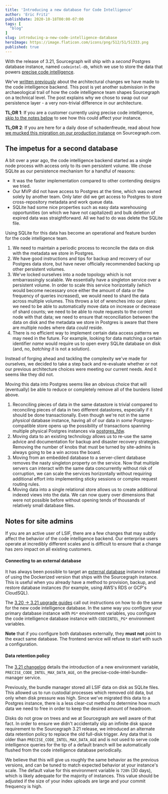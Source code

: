 ```yaml
---
title: 'Introducing a new database for Code Intelligence'
author: 'Eric Fritz'
publishDate: 2020-10-18T00:00-07:00
tags: [
  "blog"
]
slug: introducing-a-new-code-intelligence-database
heroImage: https://image.flaticon.com/icons/png/512/51/51333.png
published: true
---
```


With the release of 3.21, Sourcegraph will ship with a _second_ Postgres database instance, named `codeintel-db`, which we use to store the data that powers [precise code intelligence](https://docs.sourcegraph.com/code_intelligence/explanations/precise_code_intelligence).

We've [written previously](https://about.sourcegraph.com/blog/evolution-of-the-precise-code-intel-backend/) about the architectural changes we have made to the code intelligence backend. This post is yet another submission in the archaeological trail of how the code intelligence team shapes Sourcegraph on a technical level. The post explains why we chose to swap out our persistence layer - a very non-trivial difference in our architecture.

**TL;DR 1**: If you are a customer currently using precise code intelligence, [skip to the notes below](#notes-for-site-admins) to see how this could affect your instance.

**TL;DR 2**: If you are here for a daily dose of schadenfreude, read about how [we mucked this migration on our production instance](https://eric-fritz.com/articles/migrating-to-postgres/) on Sourcegraph.com.

## The impetus for a second database

A bit over a year ago, the code intelligence backend started as a single node process with access only to its own persistent volume. We chose SQLite as our persistence mechanism for a handful of reasons:

- It was the faster implementation compared to other contending designs we tried.
- Our MVP did not have access to Postgres at the time, which was owned solely by another team. Only later did we get access to Postgres to store cross-repository metadata and work queue data.
- SQLite had some nice properties such as easy data warehousing opportunities (on which we have not capitalized) and bulk deletion of expired data was straightforward. All we had to do was delete the SQLite file.

Using SQLite for this data has become an operational and feature burden for the code intelligence team.

1. We need to maintain a periodic process to reconcile the data on disk with the metadata we store in Postgres.
2. We have good instructions and tips for backup and recovery of our Postgres data store, but have never officially recommended backing up other persistent volumes.
3. We've locked ourselves into a node topology which is not embarrassingly scalable. We essentially have a singleton service over a persistent volume. In order to scale this service horizontally (which would become necessary once either the amount of data or the frequency of queries increased), we would need to shard the data across multiple volumes. This throws a lot of wrenches into our plans: we need to be able to automatically move data on increase or decrease of shard counts; we need to be able to route requests to the correct node with that data; we need to ensure that reconciliation between the data on disk and the metadata we store in Postgres is aware that there are multiple nodes where data _could_ reside.
4. There is no efficient way to implement certain data access patterns we may need in the future. For example, looking for data matching a certain identifier _name_ would require us to open every SQLite database on disk (and, no, _batching it_ is not a solution).

Instead of forging ahead and tackling the complexity we've made for ourselves, we decided to take a step back and re-evaluate whether or not our previous architecture choices were meeting our current needs. And it seems like they did not.

Moving this data into Postgres seems like an obvious choice that will (eventually) be able to reduce or completely remove all of the burdens listed above.

1. Reconciling pieces of data in the same datastore is trivial compared to reconciling pieces of data in two different datastores, especially if it should be done transactionally. Even though we're not in the same _physical_ database instance, having all of our data in _some_ Postgres-compatible store opens up the possibility of transactions spanning multiple physical Postgres instances via [postgres_fdw](https://www.postgresql.org/docs/12/postgres-fdw.html#id-1.11.7.42.12).
2. Moving data to an existing technology allows us to re-use the same advice and documentation for backup and disaster recovery strategies. Removing the number of knobs that must be turned by site-admins is always going to be a win across the board.
3. Moving from an embedded database to a server-client database removes the nasty singleton property on the service. Now that multiple servers can interact with the same data concurrently without risk of corruption, we can scale the services horizontally without requiring additional effort into implementing sticky sessions or complex request routing rules.
4. Moving data into a single relational store allows us to create additional indexed views into the data. We can now query over dimensions that were not possible before without opening tends of thousands of relatively small database files.

## Notes for site admins

If you are an active user of LSIF, there are a few changes that may subtly affect the behavior of the code intelligence backend. Our enterprise users operate at incredibly different scales and is difficult to ensure that a change has zero impact on all existing customers.

#### Connecting to an external database

It has always been possible to target an [external database](https://docs.sourcegraph.com/admin/external_database) instance instead of using the Dockerized version that ships with the Sourcegraph instance. This is useful when you already have a method to provision, backup, and restore database instances (for example, using AWS's RDS or GCP's CloudSQL).

The [3.20 -> 3.21 upgrade guides](https://docs.sourcegraph.com/admin/updates) call out instructions on how to do the same for the new code intelligence database. In the same way you configure your primary database instance with `PG*` environment variables, you configure the code intelligence database instance with `CODEINTEL_PG*` environment variables.

**Note** that if you configure both databases externally, they **must not** point to the exact same database. The frontend service will refuse to start with such a configuration.

#### Data retention policy

The [3.21 changelog](https://github.com/sourcegraph/sourcegraph/blob/3.21/CHANGELOG.md) details the introduction of a new environment variable, `PRECISE_CODE_INTEL_MAX_DATA_AGE`, on the precise-code-intel-bundle-manager service.

Previously, the bundle manager stored all LSIF data on disk as SQLite files. This allowed us to run custodial processes which removed old data, but only when disk pressure was high. Since we've migrated this data to a Postgres instance, there is a less clear-cut method to determine how much data we need to free in order to keep the desired amount of headroom.

Disks do not grow on trees and we at Sourcegraph are well aware of that fact. In order to ensure we didn't accidentally slip an infinite disk space requirement to the Sourcegraph 3.21 release, we introduced an alternate data retention policy to replace the old full-disk trigger. Any data that is older than `PRECISE_CODE_INTEL_MAX_DATA_AGE` and is not used to serve code intelligence queries for the tip of a default branch will be automatically flushed from the code intelligence database periodically.

We believe that this will give us roughly the same behavior as the previous versions, and can be tuned to match expected behavior at your instance's scale. The default value for this environment variable is `720h` (30 days), which is likely adequate for the majority of instances. This value should be adjusted if the size of your index uploads are large and your commit frequency is high.

